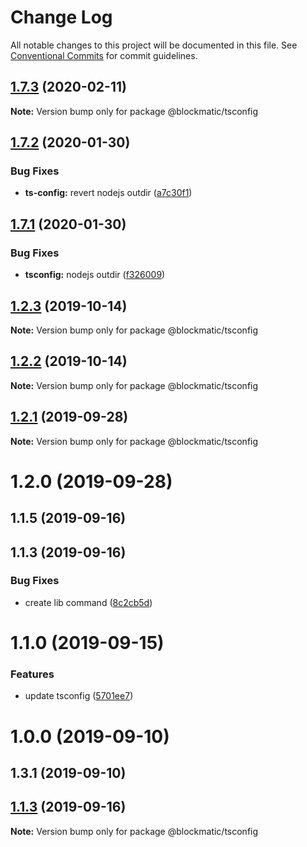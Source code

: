 # Change Log

All notable changes to this project will be documented in this file.
See [Conventional Commits](https://conventionalcommits.org) for commit guidelines.

## [1.7.3](https://github.com/blockmatic/dev-configs/compare/@blockmatic/tsconfig@1.7.2...@blockmatic/tsconfig@1.7.3) (2020-02-11)

**Note:** Version bump only for package @blockmatic/tsconfig





## [1.7.2](https://github.com/blockmatic/dev-configs/compare/@blockmatic/tsconfig@1.7.1...@blockmatic/tsconfig@1.7.2) (2020-01-30)


### Bug Fixes

* **ts-config:** revert nodejs outdir ([a7c30f1](https://github.com/blockmatic/dev-configs/commit/a7c30f1394a1dffda41e447ddf1265b218f8c973))





## [1.7.1](https://github.com/blockmatic/dev-configs/compare/@blockmatic/tsconfig@1.7.0...@blockmatic/tsconfig@1.7.1) (2020-01-30)


### Bug Fixes

* **tsconfig:** nodejs outdir ([f326009](https://github.com/blockmatic/dev-configs/commit/f3260099ac85c66ae7e683ea6402ae50c35c01ec))





## [1.2.3](https://github.com/blockmatic/dev-configs/compare/@blockmatic/tsconfig@1.2.0...@blockmatic/tsconfig@1.2.3) (2019-10-14)

**Note:** Version bump only for package @blockmatic/tsconfig

## [1.2.2](https://github.com/blockmatic/dev-configs/compare/@blockmatic/tsconfig@1.2.0...@blockmatic/tsconfig@1.2.2) (2019-10-14)

**Note:** Version bump only for package @blockmatic/tsconfig

## [1.2.1](https://github.com/blockmatic/dev-configs/compare/@blockmatic/tsconfig@1.2.0...@blockmatic/tsconfig@1.2.1) (2019-09-28)

**Note:** Version bump only for package @blockmatic/tsconfig

# 1.2.0 (2019-09-28)

## 1.1.5 (2019-09-16)

## 1.1.3 (2019-09-16)

### Bug Fixes

- create lib command ([8c2cb5d](https://github.com/blockmatic/dev-configs/commit/8c2cb5d))

# 1.1.0 (2019-09-15)

### Features

- update tsconfig ([5701ee7](https://github.com/blockmatic/dev-configs/commit/5701ee7))

# 1.0.0 (2019-09-10)

## 1.3.1 (2019-09-10)

## [1.1.3](https://github.com/blockmatic/dev-configs/compare/v1.1.2...v1.1.3) (2019-09-16)

**Note:** Version bump only for package @blockmatic/tsconfig

